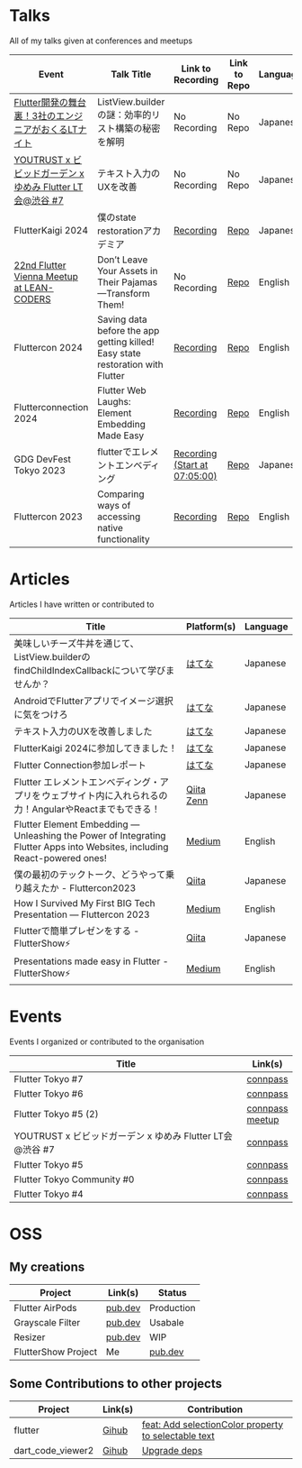 # Talks
All of my talks given at conferences and meetups

| Event            | Talk Title                | Link to Recording                     | Link to Repo                        | Language                            |
|------------------|---------------------------|---------------------------------------|-------------------------------------|-------------------------------------|
| [Flutter開発の舞台裏！3社のエンジニアがおくるLTナイト](https://enechange-meetup.connpass.com/event/347260/) | ListView.builderの謎：効率的リスト構築の秘密を解明　| No Recording | No Repo | Japanese |
| [YOUTRUST x ビビッドガーデン x ゆめみ Flutter LT会@渋谷 #7](https://yumemi.connpass.com/event/340473/) | テキスト入力のUXを改善　| No Recording | No Repo | Japanese |
| FlutterKaigi 2024 | 僕のstate restorationアカデミア| [Recording](https://www.youtube.com/watch?v=ZEpcXKXSIyI) | [Repo](https://github.com/lucas-goldner/state_restoration_presentation/tree/flutterkaigi2024-presented-version) | Japanese |
| [22nd Flutter Vienna Meetup at LEAN-CODERS](https://www.meetup.com/de-DE/fluttervienna/events/303135184/?eventOrigin=group_events_list)  | Don’t Leave Your Assets in Their Pajamas—Transform Them!　| No Recording | [Repo](https://github.com/lucas-goldner/assets_transform_presentation) | English |
| Fluttercon 2024  | Saving data before the app getting killed! Easy state restoration with Flutter| [Recording](https://www.droidcon.com/2024/09/03/saving-data-before-the-app-getting-killed-easy-state-restoration-with-flutter/) | [Repo](https://github.com/lucas-goldner/state_restoration_presentation/tree/fluttercon2024-presented-version) | English |
| Flutterconnection 2024 | Flutter Web Laughs: Element Embedding Made Easy | [Recording](https://www.youtube.com/watch?v=Hhq5PRD6c3I) | [Repo](https://github.com/lucas-goldner/Element-Embedding-Presentation/tree/Flutterconnection-2024) | English |
| GDG DevFest Tokyo 2023 | flutterでエレメントエンベディング | [Recording (Start at 07:05:00)](https://www.youtube.com/live/uuaxvgKrDtE?feature=shared&t=25508) | [Repo](https://github.com/lucas-goldner/Element-Embedding-Presentation/tree/GDG-Devfest-Tokyo-2023) | Japanese |
| Fluttercon 2023  | Comparing ways of accessing native functionality | [Recording](https://droidcon.com/2023/08/07/comparing-ways-of-accessing-native-functionality/) | [Repo](https://github.com/lucas-goldner/FFIGen-Presentation) | English |

# Articles
Articles I have written or contributed to

| Title | Platform(s) | Language |
| --- | --- | --- |
| 美味しいチーズ牛丼を通じて、ListView.builderのfindChildIndexCallbackについて学びませんか？ | [はてな](https://tech.youtrust.co.jp/entry/flutter-findchildindexcallback) | Japanese |
| AndroidでFlutterアプリでイメージ選択に気をつけろ | [はてな](https://tech.youtrust.co.jp/entry/flutter-image-picking-android) | Japanese |
| テキスト入力のUXを改善しました | [はてな](https://tech.youtrust.co.jp/entry/app-text-ux-improvements) | Japanese |
| FlutterKaigi 2024に参加してきました！| [はてな](https://tech.youtrust.co.jp/entry/2024/11/27/184941) | Japanese |
| Flutter Connection参加レポート | [はてな](https://tech.youtrust.co.jp/entry/2024/08/07/184732) | Japanese |
| Flutter エレメントエンべディング・アプリを ウェブサイト内に入れられるの力！AngularやReactまでもできる！ | [Qiita](https://qiita.com/LucasGoldner/items/64b9e74f5b982465cf76) <br> [Zenn](https://zenn.dev/lucasgoldner/articles/a17d86a5893129) | Japanese |
| Flutter Element Embedding — Unleashing the Power of Integrating Flutter Apps into Websites, including React-powered ones! | [Medium](https://medium.com/@lucas.goldner/flutter-element-embedding-unleashing-the-power-of-integrating-flutter-apps-into-websites-e91c84c13f2d) | English |
| 僕の最初のテックトーク、どうやって乗り越えたか - Fluttercon2023 | [Qiita](https://qiita.com/LucasGoldner/items/7583c9bc1316286b9121) | Japanese |
| How I Survived My First BIG Tech Presentation — Fluttercon 2023 | [Medium](https://medium.com/@lucas.goldner/how-i-survived-my-first-big-tech-presentation-fluttercon-2023-f6c1c10f0263) | English |
| Flutterで簡単プレゼンをする - FlutterShow⚡ | [Qiita](https://qiita.com/LucasGoldner/items/225a793035820137fc18) | Japanese |
| Presentations made easy in Flutter -FlutterShow⚡ | [Medium](https://medium.com/@lucas.goldner/presentations-made-easy-in-flutter-fluttershow-79ab316253b5) | English |

# Events
Events I organized or contributed to the organisation

| Title | Link(s) |
| --- | --- |
| Flutter Tokyo #7 | [connpass](https://flutter-jp.connpass.com/event/351432/) |
| Flutter Tokyo #6 | [connpass](https://flutter-jp.connpass.com/event/347785/) |
| Flutter Tokyo #5 (2) | [connpass](https://flutter-jp.connpass.com/event/346464/) <br> [meetup](https://www.meetup.com/de-DE/flutter-meetup-tokyo/events/306488333/?eventOrigin=group_events_list) |
| YOUTRUST x ビビッドガーデン x ゆめみ Flutter LT会@渋谷 #7 | [connpass](https://yumemi.connpass.com/event/340473/) |
| Flutter Tokyo #5 | [connpass](https://flutter-jp.connpass.com/event/333418/) |
| Flutter Tokyo Community #0 | [connpass](https://flutter-tokyo-community.connpass.com/event/337029/) |
| Flutter Tokyo #4 | [connpass](https://flutter-jp.connpass.com/event/332097/) |

# OSS

## My creations

| Project | Link(s) | Status | 
| --- | --- | --- |
| Flutter AirPods | [pub.dev](https://pub.dev/packages/flutter_airpods) | Production |
| Grayscale Filter |  [pub.dev](https://pub.dev/packages/grayscale_filter) | Usabale |
| Resizer | [pub.dev](https://pub.dev/packages/resizer) | WIP |
| FlutterShow Project | Me | [pub.dev](https://pub.dev/packages/fluttershow_base) | Abandoned |

## Some Contributions to other projects

| Project | Link(s) | Contribution | 
| --- | --- | --- |
| flutter | [Gihub](https://github.com/flutter/flutter) | [feat: Add selectionColor property to selectable text](https://github.com/flutter/flutter/pull/162177) |
| dart_code_viewer2 | [Gihub](https://github.com/mkobuolys/flutter_deck/tree/main) | [Upgrade deps](https://github.com/verkit/dart_code_viewer2/pull/3) |
